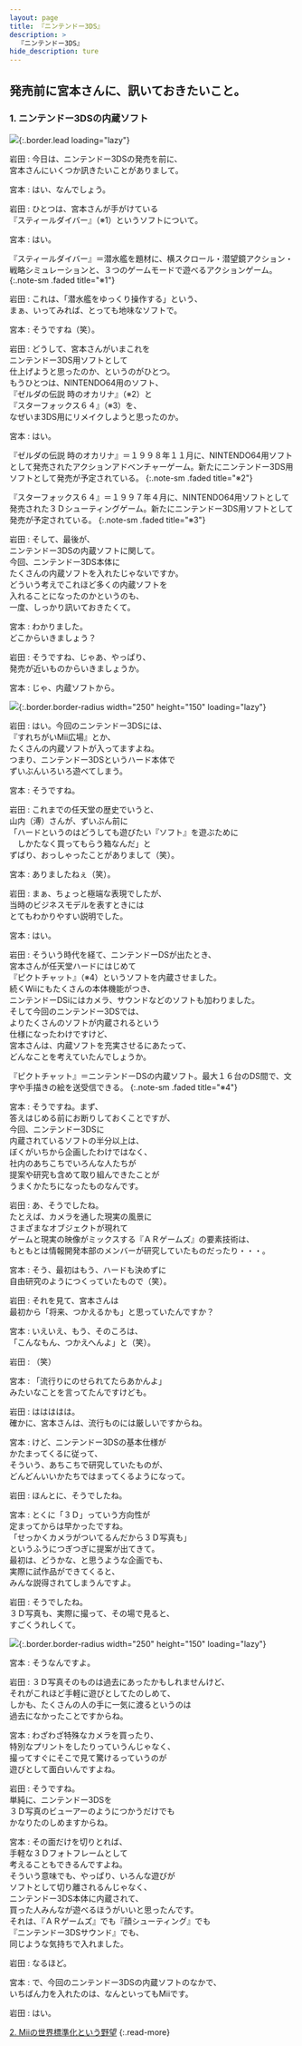 ```yaml
---
layout: page
title: 『ニンテンドー3DS』
description: >
  『ニンテンドー3DS』
hide_description: ture
---
```


## 発売前に宮本さんに、訊いておきたいこと。

### 1. ニンテンドー3DSの内蔵ソフト

![](/interviews/jp/3ds/hardware/vol5/img/mainvisual1.jpg){:.border.lead loading="lazy"}

岩田
: 今日は、ニンテンドー3DSの発売を前に、<br>宮本さんにいくつか訊きたいことがありまして。

宮本
: はい、なんでしょう。

岩田
: ひとつは、宮本さんが手がけている<br>『スティールダイバー』（※1）というソフトについて。

宮本
: はい。


『スティールダイバー』＝潜水艦を題材に、横スクロール・潜望鏡アクション・戦略シミュレーションと、３つのゲームモードで遊べるアクションゲーム。
{:.note-sm .faded title="※1"}

岩田
: これは、「潜水艦をゆっくり操作する」という、<br>まぁ、いってみれば、とっても地味なソフトで。

宮本
: そうですね（笑）。

岩田
: どうして、宮本さんがいまこれを<br>ニンテンドー3DS用ソフトとして<br>仕上げようと思ったのか、というのがひとつ。<br>もうひとつは、NINTENDO64用のソフト、<br>『ゼルダの伝説 時のオカリナ』（※2）と<br>『スターフォックス６４』（※3）を、<br>なぜいま3DS用にリメイクしようと思ったのか。

宮本
: はい。


『ゼルダの伝説 時のオカリナ』＝１９９８年１１月に、NINTENDO64用ソフトとして発売されたアクションアドベンチャーゲーム。新たにニンテンドー3DS用ソフトとして発売が予定されている。
{:.note-sm .faded title="※2"}


『スターフォックス６４』＝１９９７年４月に、NINTENDO64用ソフトとして発売された３Ｄシューティングゲーム。新たにニンテンドー3DS用ソフトとして発売が予定されている。
{:.note-sm .faded title="※3"}

岩田
: そして、最後が、<br>ニンテンドー3DSの内蔵ソフトに関して。<br>今回、ニンテンドー3DS本体に<br>たくさんの内蔵ソフトを入れたじゃないですか。<br>どういう考えでこれほど多くの内蔵ソフトを<br>入れることになったのかというのも、<br>一度、しっかり訊いておきたくて。

宮本
: わかりました。<br>どこからいきましょう？

岩田
: そうですね、じゃあ、やっぱり、<br>発売が近いものからいきましょうか。

宮本
: じゃ、内蔵ソフトから。

![](/interviews/jp/3ds/hardware/vol5/img/photo1.jpg){:.border.border-radius width="250" height="150"  loading="lazy"}

岩田
: はい。今回のニンテンドー3DSには、<br>『すれちがいMii広場』とか、<br>たくさんの内蔵ソフトが入ってますよね。<br>つまり、ニンテンドー3DSというハード本体で<br>ずいぶんいろいろ遊べてしまう。

宮本
: そうですね。

岩田
: これまでの任天堂の歴史でいうと、<br>山内（溥）さんが、ずいぶん前に<br>「ハードというのはどうしても遊びたい『ソフト』を遊ぶために<br>　しかたなく買ってもらう箱なんだ」と<br>ずばり、おっしゃったことがありまして（笑）。

宮本
: ありましたねぇ（笑）。

岩田
: まぁ、ちょっと極端な表現でしたが、<br>当時のビジネスモデルを表すときには<br>とてもわかりやすい説明でした。

宮本
: はい。

岩田
: そういう時代を経て、ニンテンドーDSが出たとき、<br>宮本さんが任天堂ハードにはじめて<br>『ピクトチャット』（※4）というソフトを内蔵させました。<br>続くWiiにもたくさんの本体機能がつき、<br>ニンテンドーDSiにはカメラ、サウンドなどのソフトも加わりました。<br>そして今回のニンテンドー3DSでは、<br>よりたくさんのソフトが内蔵されるという<br>仕様になったわけですけど、<br>宮本さんは、内蔵ソフトを充実させるにあたって、<br>どんなことを考えていたんでしょうか。


『ピクトチャット』＝ニンテンドーDSの内蔵ソフト。最大１６台のDS間で、文字や手描きの絵を送受信できる。
{:.note-sm .faded title="※4"}

宮本
: そうですね。まず、<br>答えはじめる前にお断りしておくことですが、<br>今回、ニンテンドー3DSに<br>内蔵されているソフトの半分以上は、<br>ぼくがいちから企画したわけではなく、<br>社内のあちこちでいろんな人たちが<br>提案や研究も含めて取り組んできたことが<br>うまくかたちになったものなんです。

岩田
: あ、そうでしたね。<br>たとえば、カメラを通した現実の風景に<br>さまざまなオブジェクトが現れて<br>ゲームと現実の映像がミックスする『ＡＲゲームズ』の要素技術は、<br>もともとは情報開発本部のメンバーが研究していたものだったり・・・。

宮本
: そう、最初はもう、ハードも決めずに<br>自由研究のようにつくっていたもので（笑）。

岩田
: それを見て、宮本さんは<br>最初から「将来、つかえるかも」と思っていたんですか？

宮本
: いえいえ、もう、そのころは、<br>「こんなもん、つかえへんよ」と（笑）。

岩田
: （笑）

宮本
: 「流行りにのせられてたらあかんよ」<br>みたいなことを言ってたんですけども。

岩田
: ははははは。<br>確かに、宮本さんは、流行ものには厳しいですからね。

宮本
: けど、ニンテンドー3DSの基本仕様が<br>かたまってくるに従って、<br>そういう、あちこちで研究していたものが、<br>どんどんいいかたちではまってくるようになって。

岩田
: ほんとに、そうでしたね。

宮本
: とくに「３Ｄ」っていう方向性が<br>定まってからは早かったですね。<br>「せっかくカメラがついてるんだから３Ｄ写真も」<br>というふうにつぎつぎに提案が出てきて。<br>最初は、どうかな、と思うような企画でも、<br>実際に試作品ができてくると、<br>みんな説得されてしまうんですよ。

岩田
: そうでしたね。<br>３Ｄ写真も、実際に撮って、その場で見ると、<br>すごくうれしくて。

![](/interviews/jp/3ds/hardware/vol5/img/photo2.jpg){:.border.border-radius width="250" height="150"  loading="lazy"}

宮本
: そうなんですよ。

岩田
: ３Ｄ写真そのものは過去にあったかもしれませんけど、<br>それがこれほど手軽に遊びとしてたのしめて、<br>しかも、たくさんの人の手に一気に渡るというのは<br>過去になかったことですからね。

宮本
: わざわざ特殊なカメラを買ったり、<br>特別なプリントをしたりっていうんじゃなく、<br>撮ってすぐにそこで見て驚けるっていうのが<br>遊びとして面白いんですよね。

岩田
: そうですね。<br>単純に、ニンテンドー3DSを<br>３Ｄ写真のビューアーのようにつかうだけでも<br>かなりたのしめますからね。

宮本
: その面だけを切りとれば、<br>手軽な３Ｄフォトフレームとして<br>考えることもできるんですよね。<br>そういう意味でも、やっぱり、いろんな遊びが<br>ソフトとして切り離されるんじゃなく、<br>ニンテンドー3DS本体に内蔵されて、<br>買った人みんなが遊べるほうがいいと思ったんです。<br>それは、『ＡＲゲームズ』でも『顔シューティング』でも<br>『ニンテンドー3DSサウンド』でも、<br>同じような気持ちで入れました。

岩田
: なるほど。

宮本
: で、今回のニンテンドー3DSの内蔵ソフトのなかで、<br>いちばん力を入れたのは、なんといってもMiiです。

岩田
: はい。




[2. Miiの世界標準化という野望](2.md)
{:.read-more}

